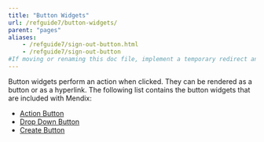 ```yaml
---
title: "Button Widgets"
url: /refguide7/button-widgets/
parent: "pages"
aliases:
    - /refguide7/sign-out-button.html
    - /refguide7/sign-out-button
#If moving or renaming this doc file, implement a temporary redirect and let the respective team know they should update the URL in the product. See Mapping to Products for more details.
---
```



Button widgets perform an action when clicked. They can be rendered as a button or as a hyperlink. The following list contains the button widgets that are included with Mendix:

*   [Action Button](/refguide7/action-button/)
*   [Drop Down Button](/refguide7/drop-down-button/)
*   [Create Button](/refguide7/new-button/)
